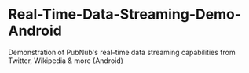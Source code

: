 # Real-Time-Data-Streaming-Demo-Android
Demonstration of PubNub's real-time data streaming capabilities from Twitter, Wikipedia &amp; more (Android)
